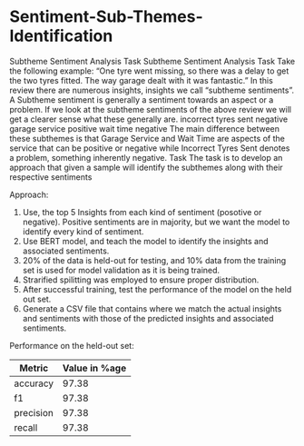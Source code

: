 # Sentiment-Sub-Themes-Identification
Subtheme Sentiment Analysis Task
Subtheme Sentiment Analysis Task
Take the following example:
“One tyre went missing, so there was a delay to get the two tyres fitted. The way garage dealt
with it was fantastic.”
In this review there are numerous insights, insights we call “subtheme sentiments”. A Subtheme
sentiment is generally a sentiment towards an aspect or a problem.
If we look at the subtheme sentiments of the above review we will get a clearer sense what these
generally are.
incorrect tyres sent negative garage service positive wait time negative
The main difference between these subthemes is that Garage Service and Wait Time are aspects
of the service that can be positive or negative while
Incorrect Tyres Sent denotes a problem, something inherently negative.
Task
The task is to develop an approach that given a sample will identify the subthemes along with
their respective sentiments

Approach:

1. Use, the top 5 Insights from each kind of sentiment (posotive or negative). Positive sentiments are in majority, but we want the model to identify every kind of sentiment.
2. Use BERT model, and teach the model to identify the insights and associated sentiments.
3. 20% of the data is held-out for testing, and 10% data from the training set is used for model validation as it is being trained.
4. Strarified spilitting was employed to ensure proper distribution.
5. After successful training, test the performance of the model on the held out set.
6. Generate a CSV file that contains where we match the actual insights and sentiments with those of the predicted insights and associated sentiments.

Performance on the held-out set:

| Metric    | Value in %age |
|-----------|---------------|
| accuracy  | 97.38         |
| f1        | 97.38         |
| precision | 97.38         |
| recall    | 97.38         |


    
